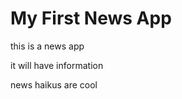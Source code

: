 My First News App
=================
this is a news app

it will have information

news haikus are cool
